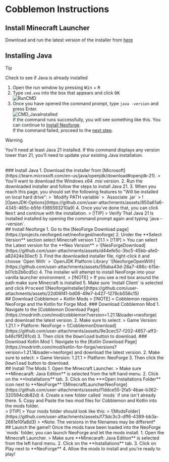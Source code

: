 # Cobblemon Instructions  
## Install Minecraft Launcher  
Download and run the latest version of the installer from [here](https://aka.ms/minecraftClientGameCoreWindows)
<br>
## Installing Java
> [!TIP]
> Check to see if Java is already installed
1. Open the run window by pressing <kbd>Win</kbd> + <kbd>R</kbd>  
2. Type `cmd.exe` into the box that appears and click <kbd>OK</kbd>  
    ![RunCMD](https://github.com/user-attachments/assets/5eedcee4-04cb-436c-85c0-3b8191fbaac0)
3. Once you have opened the command prompt, type `java -version` and press Enter.  
    ![CMD_JavaInstalled](https://github.com/user-attachments/assets/816caa9a-b3f2-444e-a70a-efcbd17d4d8e)  
    If the command runs successfully, you will see something like this. You can continue to [Install Neoforge](#install-neoforge).  
    If the command failed, proceed to the [next step](#install-java).  
> [!WARNING]
> You'll need at least Java 21 installed. If this command displays any version lower than 21, you'll need to update your existing Java installation.
<br>
### Install Java
1. Download the installer from [Microsoft](https://learn.microsoft.com/en-us/java/openjdk/download#openjdk-21).
    > You'll want to download the Windows x64 .msi version.
2. Run the downloaded installer and follow the steps to install Java 21.
3. When you reach this page, you should set the following features to "Will be installed on local hard drive":
    > `Modify PATH variable`  
    > `Associate .jar`  
    > ![OpenJDK-Options](https://github.com/user-attachments/assets/850a61a6-4345-465c-b5fd-f385593210a9)  
4. Once you've done that, you can click <kbd>Next</kbd> and continue with the installation.  
> [!TIP]
> Verify That Java 21 Is Installed installed by opening the command prompt again and typing `java --version`.  
<br>
## Install Neoforge
1. Go to the [NeoForge Download page](https://projects.neoforged.net/neoforged/neoforge)
2. Under the **Select Version** section select Minecraft version 1.21.1
  > [!TIP]
  > You can select the Latest version for the **Neo Version**  
  > ![NeoForgeDownload](https://github.com/user-attachments/assets/d44efe5c-3bc5-45bb-afe0-a82424e30ecf)  
3. Find the downloaded installer file, right-click it and choose `Open With` > `OpenJDK Platform Library`  
  ![NeoforgeOpenWith](https://github.com/user-attachments/assets/59aba43d-28a7-486c-b15e-b01cb2b6cd5c)
4. The installer will attempt to install NeoForge into your vanilla launcher environment.  
  > [!NOTE]
  > If you see a red box around the path make sure Minecraft is installed  
5. Make sure `Install Client` is selected and click <kbd>Proceed</kbd>  
  ![NeoforgeInstaller](https://github.com/user-attachments/assets/22d06f41-bd06-49e7-b427-1278cb556c15)  
<br>
## Download Cobblemon + Kotlin Mods
> [!NOTE]
> Cobblemon requires NeoForge and the Kotlin for Forge Mod.  
### Download Cobblemon Mod
1. Navigate to the [Cobblemon Download Page](https://modrinth.com/mod/cobblemon?version=1.21.1&loader=neoforge) and download the latest version.
2. Make sure to select:  
    > Game Version: 1.21.1  
    > Platform: NeoForge  
    > ![CobblemonDownload](https://github.com/user-attachments/assets/9e3cec57-f202-4857-aff3-b46cf9f281cd)  
3. Then click the <kbd>Download</kbd> button to download.  
### Download Kotlin Mod
1. Navigate to the [Kotlin Download Page](https://modrinth.com/mod/kotlin-for-forge/versions?version=1.21.1&loader=neoforge) and download the latest version.  
2. Make sure to select:  
    > Game Version: 1.21.1  
    > Platform: NeoForge  
3. Then click the <kbd>Download</kbd> button to download.  
<br>
## Install The Mods
1. Open the Minecraft Launcher.  
    > Make sure **Minecaraft: Java Edition** is selected from the left hand menu.  
2. Click on the **Installations** tab.  
3. Click on the ***Open Installations Folder** icon next to **NeoForge**  
  ![MinecraftLauncherNeoForge](https://github.com/user-attachments/assets/f1ddce55-2fa5-4bae-b362-320594cdb82d)  
4. Create a new folder called `mods` if one isn't already there.  
5. Copy and Paste the two mod files for Cobblemon and Kotlin into the mods folder.  
<br>
> [!TIP]
> Your mods folder should look like this:  
> ![ModsFolder](https://github.com/user-attachments/assets/f73dc3c3-dff6-4389-bb3a-2681e10fa8d3)  
> *Note: The versions in the filenames may be different*
<br>
## Launch the game!!
Once the mods have been loaded into the NeoForge `mods` folder, you can launch NeoForge and let the mods install.  
1. Open the Minecraft Launcher.  
    > Make sure **Minecaraft: Java Edition** is selected from the left hand menu.
2. Click on the **Installations** tab.  
3. Click on </kbd>Play</kbd> next to **NeoForge**  
4. Allow the mods to install and you're ready to play!
